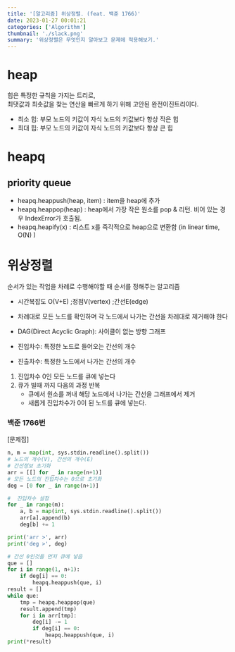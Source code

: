 ```yaml
---
title: '[알고리즘] 위상정렬. (feat. 백준 1766)'
date: 2023-01-27 00:01:21
categories: ['Algorithm']
thumbnail: './slack.png'
summary: '위상정렬은 무엇인지 알아보고 문제에 적용해보기.'
---
```


# heap

힙은 특정한 규칙을 가지는 트리로, </br>
최댓값과 최솟값을 찾는 연산을 빠르게 하기 위해 고안된 완전이진트리이다.

- 최소 힙: 부모 노드의 키값이 자식 노드의 키값보다 항상 작은 힙
- 최대 힙: 부모 노드의 키값이 자식 노드의 키값보다 항상 큰 힙

# heapq

## priority queue

- heapq.heappush(heap, item) : item을 heap에 추가
- heapq.heappop(heap) : heap에서 가장 작은 원소를 pop & 리턴. 비어 있는 경우 IndexError가 호출됨.
- heapq.heapify(x) : 리스트 x를 즉각적으로 heap으로 변환함 (in linear time, O(N) )

# 위상정렬

순서가 있는 작업을 차례로 수행해야할 때 순서를 정해주는 알고리즘

- 시간복잡도 O(V+E) ;정점V(vertex) ;간선E(edge)
- 차례대로 모든 노드를 확인하며 각 노드에서 나가는 간선을 차레대로 제거해야 한다
- DAG(Direct Acyclic Graph): 사이클이 없는 방향 그래프

- 진입차수: 특정한 노드로 들어오는 간선의 개수
- 진출차수: 특정한 노드에서 나가는 간선의 개수

1. 진입차수 0인 모든 노드를 큐에 넣는다
2. 큐가 빌때 까지 다음의 과정 반복
   - 큐에서 원소를 꺼내 해당 노드에서 나가는 간선을 그래프에서 제거
   - 새롭게 진입차수가 0이 된 노드를 큐에 넣는다.

### 백준 1766번

[문제집]

```python
n, m = map(int, sys.stdin.readline().split())
# 노드의 개수(V), 간선의 개수(E)
# 간선정보 초기화
arr = [[] for _ in range(n+1)]
# 모든 노드의 진입차수는 0으로 초기화
deg = [0 for _ in range(n+1)]

#  진입차수 설정
for _ in range(m):
    a, b = map(int, sys.stdin.readline().split())
    arr[a].append(b)
    deg[b] += 1

print('arr >', arr)
print('deg >', deg)

# 간선 0인것들 먼저 큐에 넣음
que = []
for i in range(1, n+1):
    if deg[i] == 0:
        heapq.heappush(que, i)
result = []
while que:
    tmp = heapq.heappop(que)
    result.append(tmp)
    for i in arr[tmp]:
        deg[i] -= 1
        if deg[i] == 0:
            heapq.heappush(que, i)
print(*result)
```
